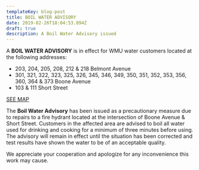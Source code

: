 ```yaml
---
templateKey: blog-post
title: BOIL WATER ADVISORY
date: 2019-02-26T18:04:53.894Z
draft: true
description: A Boil Water Advisory issued
---
```

A **BOIL WATER ADVISORY** is in effect for WMU water customers located at the following addresses:

* 203, 204, 205, 208, 212 & 218 Belmont Avenue 
* 301, 321, 322, 323, 325, 326, 345, 346, 349, 350, 351, 352, 353, 356, 360, 364 & 373 Boone Avenue
* 103 & 111 Short Street

[SEE MAP](https://geosync.cloud/maps/9c6053d0-4304-49e1-a64b-0466c7018bad?layer=Advisory&feature=2)

The **Boil Water Advisory** has been issued as a precautionary measure due to repairs to a fire hydrant located at the intersection of Boone Avenue & Short Street.  Customers in the affected area are advised to boil all water used for drinking and cooking for a minimum of three minutes before using.  The advisory will remain in effect until the situation has been corrected and test results have shown the water to be of an acceptable quality.  

We appreciate your cooperation and apologize for any inconvenience this work may cause.
